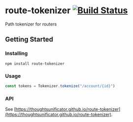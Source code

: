 # route-tokenizer [![Build Status](https://travis-ci.com/thoughtsunificator/route-tokenizer.svg?branch=master)](https://travis-ci.com/thoughtsunificator/route-tokenizer)
Path tokenizer for routers

## Getting Started

### Installing

``npm install route-tokenizer``

### Usage

````javascript
const tokens = Tokenizer.tokenize("/account/{id}")
````
### API

See [https://thoughtsunificator.github.io/route-tokenizer](https://thoughtsunificator.github.io/route-tokenizer).
